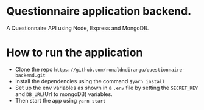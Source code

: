 # Questionnaire application backend.
A Questionnaire API using Node, Express and MongoDB.

# How to run the application
- Clone the repo `https://github.com/ronaldndirangu/questionnaire-backend.git`
- Install the dependencies using the command `$yarn install`
- Set up the env variables as shown in a `.env` file by setting the `SECRET_KEY` and `DB_URL`(Url to mongoDB) variables.
- Then start the app using `yarn start`
